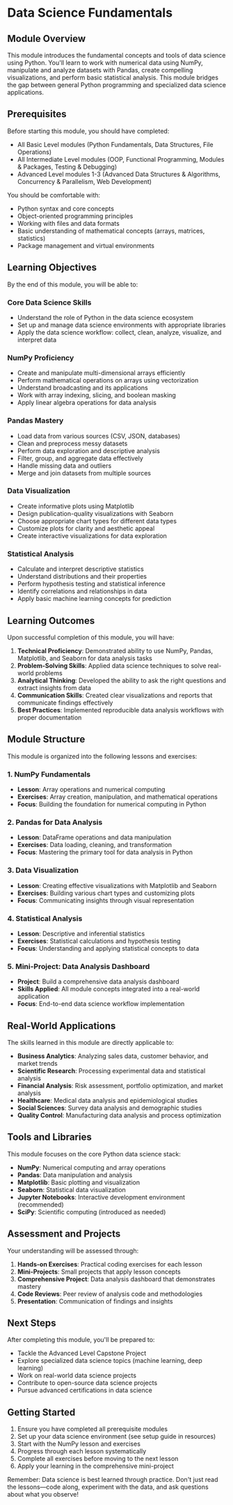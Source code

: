 # Data Science Fundamentals

## Module Overview

This module introduces the fundamental concepts and tools of data science using Python. You'll learn to work with numerical data using NumPy, manipulate and analyze datasets with Pandas, create compelling visualizations, and perform basic statistical analysis. This module bridges the gap between general Python programming and specialized data science applications.

## Prerequisites

Before starting this module, you should have completed:
- All Basic Level modules (Python Fundamentals, Data Structures, File Operations)
- All Intermediate Level modules (OOP, Functional Programming, Modules & Packages, Testing & Debugging)
- Advanced Level modules 1-3 (Advanced Data Structures & Algorithms, Concurrency & Parallelism, Web Development)

You should be comfortable with:
- Python syntax and core concepts
- Object-oriented programming principles
- Working with files and data formats
- Basic understanding of mathematical concepts (arrays, matrices, statistics)
- Package management and virtual environments

## Learning Objectives

By the end of this module, you will be able to:

### Core Data Science Skills
- Understand the role of Python in the data science ecosystem
- Set up and manage data science environments with appropriate libraries
- Apply the data science workflow: collect, clean, analyze, visualize, and interpret data

### NumPy Proficiency
- Create and manipulate multi-dimensional arrays efficiently
- Perform mathematical operations on arrays using vectorization
- Understand broadcasting and its applications
- Work with array indexing, slicing, and boolean masking
- Apply linear algebra operations for data analysis

### Pandas Mastery
- Load data from various sources (CSV, JSON, databases)
- Clean and preprocess messy datasets
- Perform data exploration and descriptive analysis
- Filter, group, and aggregate data effectively
- Handle missing data and outliers
- Merge and join datasets from multiple sources

### Data Visualization
- Create informative plots using Matplotlib
- Design publication-quality visualizations with Seaborn
- Choose appropriate chart types for different data types
- Customize plots for clarity and aesthetic appeal
- Create interactive visualizations for data exploration

### Statistical Analysis
- Calculate and interpret descriptive statistics
- Understand distributions and their properties
- Perform hypothesis testing and statistical inference
- Identify correlations and relationships in data
- Apply basic machine learning concepts for prediction

## Learning Outcomes

Upon successful completion of this module, you will have:

1. **Technical Proficiency**: Demonstrated ability to use NumPy, Pandas, Matplotlib, and Seaborn for data analysis tasks
2. **Problem-Solving Skills**: Applied data science techniques to solve real-world problems
3. **Analytical Thinking**: Developed the ability to ask the right questions and extract insights from data
4. **Communication Skills**: Created clear visualizations and reports that communicate findings effectively
5. **Best Practices**: Implemented reproducible data analysis workflows with proper documentation

## Module Structure

This module is organized into the following lessons and exercises:

### 1. NumPy Fundamentals
- **Lesson**: Array operations and numerical computing
- **Exercises**: Array creation, manipulation, and mathematical operations
- **Focus**: Building the foundation for numerical computing in Python

### 2. Pandas for Data Analysis
- **Lesson**: DataFrame operations and data manipulation
- **Exercises**: Data loading, cleaning, and transformation
- **Focus**: Mastering the primary tool for data analysis in Python

### 3. Data Visualization
- **Lesson**: Creating effective visualizations with Matplotlib and Seaborn
- **Exercises**: Building various chart types and customizing plots
- **Focus**: Communicating insights through visual representation

### 4. Statistical Analysis
- **Lesson**: Descriptive and inferential statistics
- **Exercises**: Statistical calculations and hypothesis testing
- **Focus**: Understanding and applying statistical concepts to data

### 5. Mini-Project: Data Analysis Dashboard
- **Project**: Build a comprehensive data analysis dashboard
- **Skills Applied**: All module concepts integrated into a real-world application
- **Focus**: End-to-end data science workflow implementation

## Real-World Applications

The skills learned in this module are directly applicable to:

- **Business Analytics**: Analyzing sales data, customer behavior, and market trends
- **Scientific Research**: Processing experimental data and statistical analysis
- **Financial Analysis**: Risk assessment, portfolio optimization, and market analysis
- **Healthcare**: Medical data analysis and epidemiological studies
- **Social Sciences**: Survey data analysis and demographic studies
- **Quality Control**: Manufacturing data analysis and process optimization

## Tools and Libraries

This module focuses on the core Python data science stack:

- **NumPy**: Numerical computing and array operations
- **Pandas**: Data manipulation and analysis
- **Matplotlib**: Basic plotting and visualization
- **Seaborn**: Statistical data visualization
- **Jupyter Notebooks**: Interactive development environment (recommended)
- **SciPy**: Scientific computing (introduced as needed)

## Assessment and Projects

Your understanding will be assessed through:

1. **Hands-on Exercises**: Practical coding exercises for each lesson
2. **Mini-Projects**: Small projects that apply lesson concepts
3. **Comprehensive Project**: Data analysis dashboard that demonstrates mastery
4. **Code Reviews**: Peer review of analysis code and methodologies
5. **Presentation**: Communication of findings and insights

## Next Steps

After completing this module, you'll be prepared to:

- Tackle the Advanced Level Capstone Project
- Explore specialized data science topics (machine learning, deep learning)
- Work on real-world data science projects
- Contribute to open-source data science projects
- Pursue advanced certifications in data science

## Getting Started

1. Ensure you have completed all prerequisite modules
2. Set up your data science environment (see setup guide in resources)
3. Start with the NumPy lesson and exercises
4. Progress through each lesson systematically
5. Complete all exercises before moving to the next lesson
6. Apply your learning in the comprehensive mini-project

Remember: Data science is best learned through practice. Don't just read the lessons—code along, experiment with the data, and ask questions about what you observe!